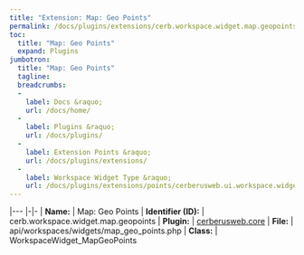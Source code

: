 ```yaml
---
title: "Extension: Map: Geo Points"
permalink: /docs/plugins/extensions/cerb.workspace.widget.map.geopoints/
toc:
  title: "Map: Geo Points"
  expand: Plugins
jumbotron:
  title: "Map: Geo Points"
  tagline: 
  breadcrumbs:
  -
    label: Docs &raquo;
    url: /docs/home/
  -
    label: Plugins &raquo;
    url: /docs/plugins/
  -
    label: Extension Points &raquo;
    url: /docs/plugins/extensions/
  -
    label: Workspace Widget Type &raquo;
    url: /docs/plugins/extensions/points/cerberusweb.ui.workspace.widget
---
```


|---
|-|-
| **Name:** | Map: Geo Points
| **Identifier (ID):** | cerb.workspace.widget.map.geopoints
| **Plugin:** | [cerberusweb.core](/docs/plugins/cerberusweb.core/)
| **File:** | api/workspaces/widgets/map_geo_points.php
| **Class:** | WorkspaceWidget_MapGeoPoints

